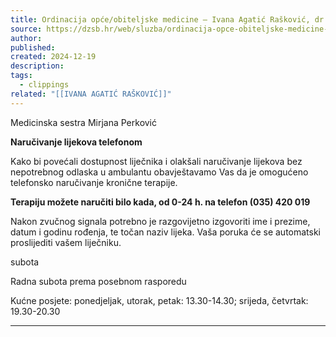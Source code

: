 ```yaml
---
title: Ordinacija opće/obiteljske medicine – Ivana Agatić Rašković, dr.med. – Zrinska 86, Slavonski Brod – Dom zdravlja Slavonski Brod
source: https://dzsb.hr/web/sluzba/ordinacija-opce-obiteljske-medicine-stjepan-zagar-dr-med/
author: 
published: 
created: 2024-12-19
description: 
tags:
  - clippings
related: "[[IVANA AGATIĆ RAŠKOVIĆ]]"
---
```

Medicinska sestra
Mirjana Perković

**Naručivanje lijekova telefonom**

Kako bi povećali dostupnost liječnika i olakšali naručivanje lijekova bez nepotrebnog odlaska u ambulantu obavještavamo Vas da je omogućeno telefonsko naručivanje kronične terapije.

**Terapiju možete naručiti bilo kada, od 0-24 h. na telefon (035) 420 019**

Nakon zvučnog signala potrebno je razgovijetno izgovoriti ime i prezime, datum i godinu rođenja, te točan naziv lijeka. Vaša poruka će se automatski proslijediti vašem liječniku.

subota

Radna subota prema posebnom rasporedu

Kućne posjete: ponedjeljak, utorak, petak: 13.30-14.30; srijeda, četvrtak: 19.30-20.30

---